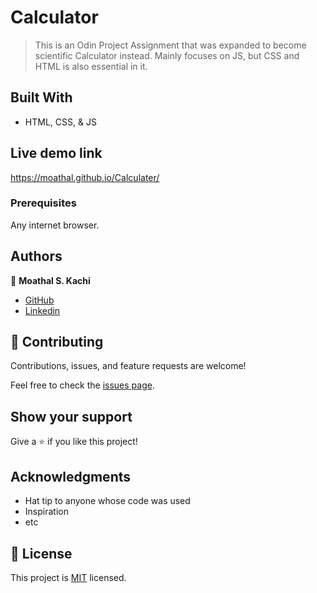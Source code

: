 # Calculator

> This is an Odin Project Assignment that was expanded to become scientific Calculator instead. Mainly focuses on JS, but CSS and HTML is also essential in it.

## Built With

- HTML, CSS, & JS

## Live demo link 

https://moathal.github.io/Calculater/

### Prerequisites

 Any internet browser.


## Authors

👤 **Moathal S. Kachi**

- [GitHub](https://github.com/moathal)
- [Linkedin](https://www.linkedin.com/in/moathalkachi/)

## 🤝 Contributing

Contributions, issues, and feature requests are welcome!

Feel free to check the [issues page](../../issues/).

## Show your support

Give a ⭐️ if you like this project!

## Acknowledgments

- Hat tip to anyone whose code was used
- Inspiration
- etc

## 📝 License

This project is [MIT](./MIT.md) licensed.
